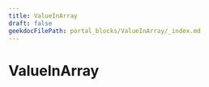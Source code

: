 ```yaml
---
title: ValueInArray
draft: false
geekdocFilePath: portal_blocks/ValueInArray/_index.md
---
```

# ValueInArray